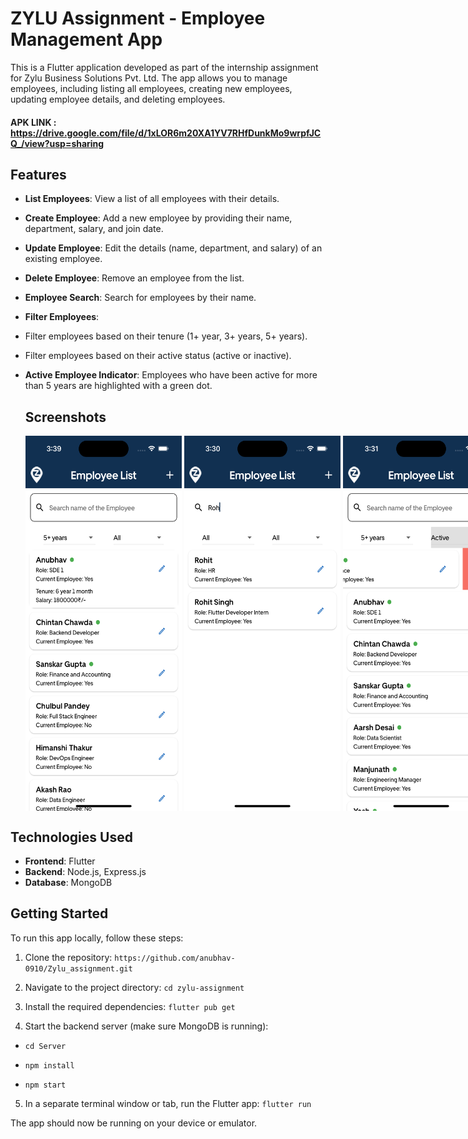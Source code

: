 # ZYLU Assignment - Employee Management App

This is a Flutter application developed as part of the internship assignment for Zylu Business Solutions Pvt. Ltd. The app allows you to manage employees, including listing all employees, creating new employees, updating employee details, and deleting employees.

#### APK LINK : https://drive.google.com/file/d/1xLOR6m20XA1YV7RHfDunkMo9wrpfJCQ_/view?usp=sharing

## Features

- **List Employees**: View a list of all employees with their details.
- **Create Employee**: Add a new employee by providing their name, department, salary, and join date.
- **Update Employee**: Edit the details (name, department, and salary) of an existing employee.
- **Delete Employee**: Remove an employee from the list.
- **Employee Search**: Search for employees by their name.
- **Filter Employees**:
 - Filter employees based on their tenure (1+ year, 3+ years, 5+ years).
 - Filter employees based on their active status (active or inactive).
- **Active Employee Indicator**: Employees who have been active for more than 5 years are highlighted with a green dot.

  ## Screenshots
   <div style="display: flex; flex-direction: row;">
   <img src = "https://github.com/anubhav-0910/Zylu_assignment/blob/master/assets/images/Simulator%20Screenshot%20-%20iPhone%2015%20-%202024-03-20%20at%2003.39.20.png" width="250" height="600">
   &nbsp;
   <img src = "https://github.com/anubhav-0910/Zylu_assignment/blob/master/assets/images/Simulator%20Screenshot%20-%20iPhone%2015%20-%202024-03-20%20at%2003.30.29.png" width="250" height="600">
   &nbsp;
    <img src = "https://github.com/anubhav-0910/Zylu_assignment/blob/master/assets/images/Simulator%20Screenshot%20-%20iPhone%2015%20-%202024-03-20%20at%2003.31.28.png" width="250" height="600">
   &nbsp;
   <img src = "https://github.com/anubhav-0910/Zylu_assignment/blob/master/assets/images/Simulator%20Screenshot%20-%20iPhone%2015%20-%202024-03-20%20at%2003.31.03.png" width="250" height="600">
   &nbsp;
     <img src = "https://github.com/anubhav-0910/Zylu_assignment/blob/master/assets/images/Simulator%20Screenshot%20-%20iPhone%2015%20-%202024-03-20%20at%2003.31.08.png" width="250" height="600">
   &nbsp;
     <img src = "https://github.com/anubhav-0910/Zylu_assignment/blob/master/assets/images/Simulator%20Screenshot%20-%20iPhone%2015%20-%202024-03-20%20at%2003.31.12.png" width="250" height="600">
   &nbsp;
   </div>

## Technologies Used

- **Frontend**: Flutter
- **Backend**: Node.js, Express.js
- **Database**: MongoDB

## Getting Started

To run this app locally, follow these steps:

1. Clone the repository:
   `https://github.com/anubhav-0910/Zylu_assignment.git`
   
2. Navigate to the project directory:
   `cd zylu-assignment`
   
3. Install the required dependencies:
   `flutter pub get`

4. Start the backend server (make sure MongoDB is running):
-  `cd Server`

-  `npm install`
   
-  `npm start`

5. In a separate terminal window or tab, run the Flutter app:
   `flutter run`

The app should now be running on your device or emulator.


